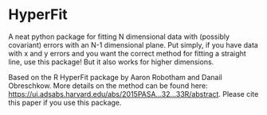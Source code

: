 # HyperFit
A neat python package for fitting N dimensional data with (possibly covariant) errors with an N-1 dimensional plane. Put simply, if you have data with x and y errors and you want the correct method for fitting a straight line, use this package! But it also works for higher dimensions.

Based on the R HyperFit package by Aaron Robotham and Danail Obreschkow. More details on the method can be found here: https://ui.adsabs.harvard.edu/abs/2015PASA...32...33R/abstract. Please cite this paper if you use this package.
